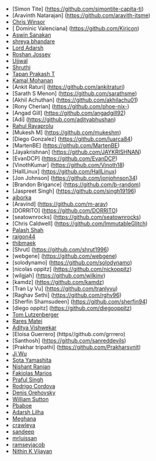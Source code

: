 - [Simon Tite] (https://github.com/simontite-capita-ti)
- [Aravinth Natarajan] (https://github.com/aravith-itsme)
- [Chris Winsor](https://github.com/cwinsor)
- [ Dominic Valenciana] (https://github.com/Kiricon)
- [Aswin Sanakan](https://github.com/aswinsanakan)
- [ shreya bhandare ]( https://github.com/shreab373 )
- [ Lord Adarsh ]( https://github.com/adarsh-why )
- [ Roshan Jossey ]( https://github.com/Roshanjossey )
- [Ujjwal](https://github.com/uforujjwal)
- [Shruthi](https://github.com/lakshmishruthi)
- [Tapan Prakash T](https://github.com/tapanprakasht)
- [Kamal Mohanan](https://github.com/kmlmhnn)
- [Ankit Raturi] (https://github.com/ankitraturi)
- [Sarath S Menon] (https://github.com/sarathsme)
- [Akhil Achuthan] (https://github.com/akhilachu01)
- [Rony Cherian] (https://github.com/phoe-nix-)
- [Angad Gill] (https://github.com/angadgill92)
- [Adi] (https://github.com/adityabhushan)
- [Rahul Rayaprolu](https://github.com/rahulr91)
- [Mukesh M] (https://github.com/mukeshm)
- [Diego Gonzalez] (https://github.com/luarca84)
- [MartenBE] (https://github.com/MartenBE)
- [Jayakrishnan] (https://github.com/JAYKRISHNAN)
- [EvanDCP] (https://github.com/EvanDCP)
- [VinothKumar] (https://github.com/Vinoth18)
- [HallLinux] (https://github.com/HallLinux)
- [Jon Johnson] (https://github.com/jonjohnson34)
- [Brandon Brigance] (https://github.com/b-random)
- [Jaspreet Singh] (https://github.com/singh19196)
- [ ajborka ]( https://www.github.com/ajborka )
- [Aravind] (https://github.com/m-arav)
- [DORRITO] (https://github.com/DORRITO)
- [seatownrocks] (https://github.com/seatownrocks)
- [Chris Caldwell] (https://github.com/ImmutableGlitch)
- [Palash Shah](https://github.com/palashshah)
- [raigon44](https://github.com/raigon44/)
- [thibmaek](https://github.com/thibmaek)
- [Shrut] (https://github.com/shrut1996)
- [webgene] (https://github.com/webgene)
- [solodynamo] (https://github.com/solodynamo)
- [nicolas oppitz] (https://github.com/nickoppitz)
- [wilgjah] (https://github.com/wilkinv)
- [kamdz] (https://github.com/kamdz)
- [Tran Ly Vu] (https://github.com/tranlyvu)
- [Raghav Sethi] (https://github.com/rghv96)
- [Sherfin Shamsudeen] (https://github.com/sherfin94)
- [diego oppitz] (https://github.com/diegooppitz)
- [Tom Lutzenberger](https://github.com/tomlutzenberger)
- [Rares Matei](https://github.com/rarmatei)
- [Aditya Vishwekar](https://github.com/adityavishwekar)
- [Eloisa Guerrero] (https//github.com/grrrero)
- [Santhosh] (https://github.com/sanreddevils)
- [Prakhar tripathi] (https://github.com/Prakharsvnit)
- [Ji Wu](https://github.com/j1wu)
- [Sota Yamashita](https://github.com/sotayamashita)
- [Nishant Ranjan](https://github.com/darkfist)
- [Fakiolas Marios](https://github.com/fakiolinho)
- [Praful Singh](https://github.com/prafulSingh)
- [Rodrigo Cordova](https://github.com/Thrasheristico)
- [Denis Orehovsky](https://github.com/apirobot)
- [William Sutton](https://github.com/suttonwilliamd)
- [Pbaboe](https://github.com/Pbaboe)
- [Adarsh Lilha](https://github.com/adarshlilha)
- [Meghana](https://github.com/meMegna)
- [crawleya](https://github.com/crawleya)
- [sandeep](https://github.com/sandygit2201)
- [mrluissan](https://github.com/mrluissan)
- [ramseyjacob](https://github.com/ramseyjacob)
- [Nithin K Vijayan](https://github.com/nithin-vijayan)
